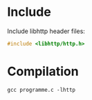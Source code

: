 # Include

Include libhttp header files:
```c
#include <libhttp/http.h>
```

# Compilation

```shell
gcc programme.c -lhttp
```

